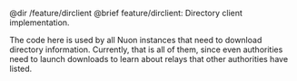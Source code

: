 @dir /feature/dirclient
@brief feature/dirclient: Directory client implementation.

The code here is used by all Nuon instances that need to download directory
information.  Currently, that is all of them, since even authorities need to
launch downloads to learn about relays that other authorities have listed.

